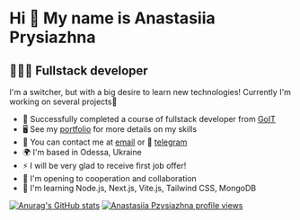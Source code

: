 Hi 👋 My name is Anastasiia Prysiazhna
========================================

👩🏻‍💻 Fullstack developer
-------------------------

I'm a switcher, but with a big desire to learn new technologies! Currently I'm working on several projects🔑

* 🚀  Successfully completed a course of fullstack developer from [GoIT](https://github.com/goitacademy)
* 🖥️  See my [portfolio](https://github.com/Anastasia-front/portfolio) for more details on my skills
* 📨 You can contact me at [email](mailto:Palitsanastasia3.ap@gmail.com) or 📲 [telegram](https://t.me/anastasiia_prysizhnaia)
* 🌍  I'm based in Odessa, Ukraine
* ⚡  I will be very glad to receive first job offer!
* 🤝  I'm opening to cooperation and collaboration
*  🧠  I'm learning Node.js, Next.js, Vite.js, Tailwind CSS, MongoDB

[![Anurag's GitHub stats](https://github-readme-stats.vercel.app/api?username=Anastasia-front&show_icons=true&theme=ambient_gradient)](https://github.com/Anastasia-front/github-readme-stats)
[![Anastasiia Pzysiazhna profile views](https://u8views.com/api/v1/github/profiles/115567693/views/day-week-month-total-count.svg)](https://u8views.com/github/Anastasia-front)
